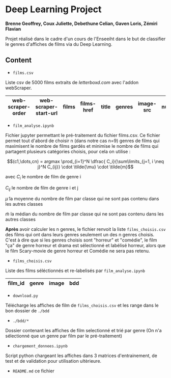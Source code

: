 # Deep Learning Project

**Brenne Geoffrey, Coux Juliette, Debethune Celian, Gaven Loris, Zémiri Flavian**

Projet réalisé dans le cadre d'un cours de l'Enseeiht dans le but de classifier le genres d'affiches de films via du Deep Learning.

## Content

* `films.csv` 

Liste csv de 5000 films extraits de _letterboxd.com_ avec l'addon webScraper.

| web-scraper-order | web-scraper-start-url | films | films-href | title |genres | image-src | number |
| --- | --- | --- | --- | --- | --- | --- | --- | 


* `film_analyse.ipynb` 

Fichier jupyter permettant le pré-traitement du fichier films.csv. Ce fichier permet tout d'abord de choisir n (dans notre cas n=9) genres de films qui maximisent le nombre de films gardés et minimise le nombre de films qui partagent plusieurs catégories choisis, pour cela on utilise :


$$(c1,\dots,cn) = argmax \prod_{i=1}^N \dfrac{ C_i}{\sum\limits_{j=1, i \neq j}^N C_{ij}} \cdot \tilde{\mu} \cdot \tilde{m}$$

avec $C_i$ le nombre de film de genre i

$C_{ij}$ le nombre de film de genre i et j

$\tilde{\mu}$ la moyenne du nombre de film par classe qui ne sont pas contenu dans les autres classes

$\tilde{m}$ la médian du nombre de film par classe qui ne sont pas contenu dans les autres classes

**Après** avoir calculer les n genres, le fichier renvoit la liste `films_choisis.csv` des films qui ont dans leurs genres seulement un des n genres choisis.
C'est à dire que si les genres choisis sont "horreur" et "comédie", le film "ça" de genre horreur et drama est sélectionné et labélisé horreur, alors que le film Scary-movie de genre horreur et Comédie ne sera pas retenu.


* `films_choisis.csv` 

Liste des films séléctionnés et re-labelisés par `film_analyse.ipynb`

| film_id | genre | image | bdd |
| --- | --- | --- | --- |

* `download.py` 

Télécharge les affiches de film de `films_choisis.csv`  et les range dans le bon dossier de `./bdd`

* `./bdd/*`

Dossier contenant les affiches de film selectionné et trié par genre (On n'a sélectionné que un genre par film par le pré-traitement)

* `chargement_donnees.ipynb`

Script python chargeant les affiches dans 3 matrices d'entrainement, de test et de validation pour utilisation ultèrieure.

* `README.md` ce fichier
